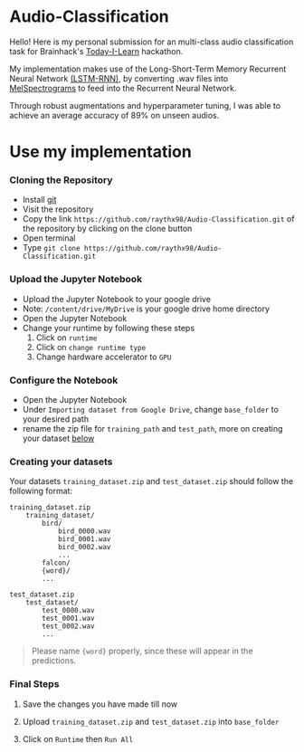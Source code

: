 # Audio-Classification

Hello! Here is my personal submission for an multi-class audio classification task for Brainhack's [Today-I-Learn](https://www.dsta.gov.sg/brainhack) hackathon.

My implementation makes use of the Long-Short-Term Memory Recurrent Neural Network [(LSTM-RNN)](https://static.googleusercontent.com/media/research.google.com/en//pubs/archive/43905.pdf), by converting .wav files into [MelSpectrograms](https://medium.com/analytics-vidhya/understanding-the-mel-spectrogram-fca2afa2ce53) to feed into the Recurrent Neural Network.

Through robust augmentations and hyperparameter tuning, I was able to achieve an average accuracy of 89% on unseen audios.

# Use my implementation
### Cloning the Repository
- Install [git](https://git-scm.com/downloads)
- Visit the repository
- Copy the link `https://github.com/raythx98/Audio-Classification.git` of the repository by clicking on the clone button
- Open terminal
- Type `git clone https://github.com/raythx98/Audio-Classification.git`

### Upload the Jupyter Notebook
- Upload the Jupyter Notebook to your google drive
- Note: `/content/drive/MyDrive` is your google drive home directory
- Open the Jupyter Notebook
- Change your runtime by following these steps
    1. Click on `runtime`
    2. Click on `change runtime type`
    3. Change hardware accelerator to `GPU`

### Configure the Notebook
- Open the Jupyter Notebook
- Under `Importing dataset from Google Drive`, change `base_folder` to your desired path
- rename the zip file for `training_path` and `test_path`, more on creating your dataset [below](#creating-your-datasets)

### Creating your datasets

Your datasets `training_dataset.zip` and `test_dataset.zip` should follow the following format:

```
training_dataset.zip
    training_dataset/
        bird/
            bird_0000.wav
            bird_0001.wav
            bird_0002.wav
            ...
        falcon/
        {word}/
        ... 
  
test_dataset.zip  
    test_dataset/
        test_0000.wav
        test_0001.wav
        test_0002.wav
        ...
```
> Please name `{word}` properly, since these will appear in the predictions.

### Final Steps

1. Save the changes you have made till now

2. Upload `training_dataset.zip` and `test_dataset.zip` into `base_folder`

3. Click on `Runtime` then `Run All`
